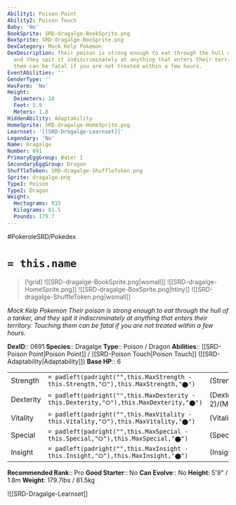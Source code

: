 ```yaml
---
Ability1: Poison Point
Ability2: Poison Touch
Baby: 'No'
BookSprite: SRD-dragalge-BookSprite.png
BoxSprite: SRD-dragalge-BoxSprite.png
DexCategory: Mock Kelp Pokemon
DexDescription: Their poison is strong enough to eat through the hull of a tanker,
  and they spit it indiscriminately at anything that enters their territory. Touching
  them can be fatal if you are not treated within a few hours.
EventAbilities: ''
GenderType: ''
HasForm: 'No'
Height:
  Deimeters: 18
  Feet: 5.9
  Meters: 1.8
HiddenAbility: Adaptability
HomeSprite: SRD-dragalge-HomeSprite.png
Learnset: '[[SRD-Dragalge-Learnset]]'
Legendary: 'No'
Name: Dragalge
Number: 691
PrimaryEggGroup: Water 1
SecondaryEggGroup: Dragon
ShuffleToken: SRD-dragalge-ShuffleToken.png
Sprite: dragalge.png
Type1: Poison
Type2: Dragon
Weight:
  Hectograms: 815
  Kilograms: 81.5
  Pounds: 179.7
---
```


#PokeroleSRD/Pokedex

# `= this.name`

> [!grid]
> ![[SRD-dragalge-BookSprite.png|wsmall]]
> ![[SRD-dragalge-HomeSprite.png]]
> ![[SRD-dragalge-BoxSprite.png|htiny]]
> ![[SRD-dragalge-ShuffleToken.png|wsmall]]


*Mock Kelp Pokemon*
*Their poison is strong enough to eat through the hull of a tanker, and they spit it indiscriminately at anything that enters their territory. Touching them can be fatal if you are not treated within a few hours.*

**DexID**:: 0691
**Species**:: Dragalge
**Type**:: Poison / Dragon
**Abilities**:: [[SRD-Poison Point|Poison Point]] / [[SRD-Poison Touch|Poison Touch]] ([[SRD-Adaptability|Adaptability]])
**Base HP**:: 6

|           |                                                                                        |                                          |
| --------- | -------------------------------------------------------------------------------------- | ---------------------------------------- |
| Strength  | `= padleft(padright("",this.MaxStrength - this.Strength,"⭘"),this.MaxStrength,"⬤")`    | (Strength::2)/(MaxStrength::5)   |
| Dexterity | `= padleft(padright("",this.MaxDexterity - this.Dexterity,"⭘"),this.MaxDexterity,"⬤")` | (Dexterity:: 2)/(MaxDexterity::4) |
| Vitality  | `= padleft(padright("",this.MaxVitality - this.Vitality,"⭘"),this.MaxVitality,"⬤")`    | (Vitality::2)/(MaxVitality::5)   |
| Special   | `= padleft(padright("",this.MaxSpecial - this.Special,"⭘"),this.MaxSpecial,"⬤")`       | (Special::3)/(MaxSpecial::6)     |
| Insight   | `= padleft(padright("",this.MaxInsight - this.Insight,"⭘"),this.MaxInsight,"⬤")`       | (Insight::3)/(MaxInsight::7)     |


**Recommended Rank**:: Pro
**Good Starter**:: No
**Can Evolve**:: No
**Height**: 5'9" / 1.8m
**Weight**: 179.7lbs / 81.5kg

![[SRD-Dragalge-Learnset]]
